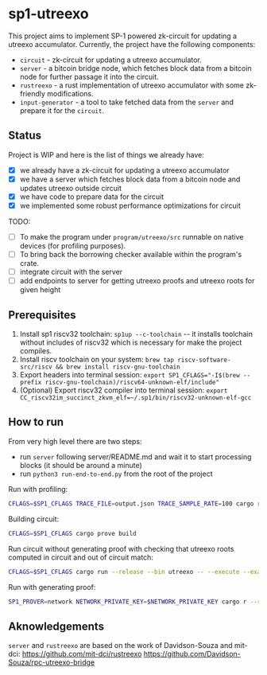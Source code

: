 # sp1-utreexo

This project aims to implement SP-1 powered zk-circuit for updating a utreexo accumulator. Currently, the project have the following components:

- `circuit` - zk-circuit for updating a utreexo accumulator.
- `server` - a bitcoin bridge node, which fetches block data from a bitcoin node for further passage it into the circuit.
- `rustreexo` - a rust implementation of utreexo accumulator with some zk-friendly modifications.
- `input-generator` - a tool to take fetched data from the `server` and prepare it for the `circuit`.

## Status

Project is WIP and here is the list of things we already have:

- [x] we already have a zk-circuit for updating a utreexo accumulator
- [x] we have a server which fetches block data from a bitcoin node and updates utreexo outside circuit
- [x] we have code to prepare data for the circuit
- [x] we implemented some robust performance optimizations for circuit

TODO:
- [ ] To make the program under `program/utreexo/src` runnable on native devices (for profiling purposes).
- [ ] To bring back the borrowing checker available within the program's crate.
- [ ] integrate circuit with the server
- [ ] add endpoints to server for getting utreexo proofs and utreexo roots for given height

## Prerequisites

1. Install sp1 riscv32 toolchain: `sp1up --c-toolchain` -- it installs toolchain without includes of riscv32 which is necessary for make the project compiles.
2. Install riscv toolchain on your system: `brew tap riscv-software-src/riscv && brew install riscv-gnu-toolchain`
3. Export headers into terminal session: `export SP1_CFLAGS="-I$(brew --prefix riscv-gnu-toolchain)/riscv64-unknown-elf/include"`
4. (Optional) Export riscv32 compiler into terminal session: `export CC_riscv32im_succinct_zkvm_elf=~/.sp1/bin/riscv32-unknown-elf-gcc`

## How to run

From very high level there are two steps:
- run `server` following server/README.md and wait it to start processing blocks (it should be around a minute)
- run `python3 run-end-to-end.py` from the root of the project

Run with profiling:
```bash
CFLAGS=$SP1_CFLAGS TRACE_FILE=output.json TRACE_SAMPLE_RATE=100 cargo run --release --bin utreexo -- --execute --exact 5
```

Building circuit:
```bash
CFLAGS=$SP1_CFLAGS cargo prove build
```

Run circuit without generating proof with checking that utreexo roots computed in circuit and out of circuit match:

```bash
CFLAGS=$SP1_CFLAGS cargo run --release --bin utreexo -- --execute --exact 5
```

Run with generating proof:

```bash
SP1_PROVER=network NETWORK_PRIVATE_KEY=$NETWORK_PRIVATE_KEY cargo r --release --bin utreexo -- --prove --exact 5
```

## Aknowledgements
`server` and `rustreexo` are based on the work of Davidson-Souza and mit-dci:
https://github.com/mit-dci/rustreexo
https://github.com/Davidson-Souza/rpc-utreexo-bridge
